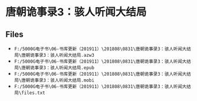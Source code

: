 # 唐朝诡事录3：骇人听闻大结局

## Files

- `F:/5000G电子书\06-书库更新（201911）\201808\0831\唐朝诡事录3：骇人听闻大结局\唐朝诡事录3：骇人听闻大结局.azw3`
- `F:/5000G电子书\06-书库更新（201911）\201808\0831\唐朝诡事录3：骇人听闻大结局\唐朝诡事录3：骇人听闻大结局.epub`
- `F:/5000G电子书\06-书库更新（201911）\201808\0831\唐朝诡事录3：骇人听闻大结局\唐朝诡事录3：骇人听闻大结局.mobi`
- `F:/5000G电子书\06-书库更新（201911）\201808\0831\唐朝诡事录3：骇人听闻大结局\files.txt`
